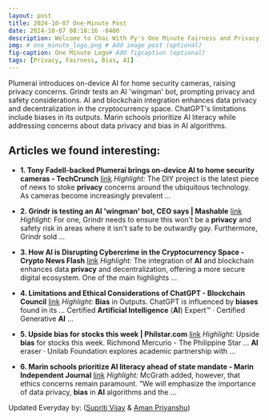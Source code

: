 ```yaml
---
layout: post
title: 2024-10-07 One-Minute Post
date: 2024-10-07 08:18:16 -0400
description: Welcome to Chai With Py's One Minute Fairness and Privacy, which aims to provide you the current happenings in the world of Fairness, Privacy, and AI.
img: # one_minute_logo.png # Add image post (optional)
fig-caption: One Minute Logo# Add figcaption (optional)
tags: [Privacy, Fairness, Bias, AI]
---
```


Plumerai introduces on-device AI for home security cameras, raising privacy concerns. Grindr tests an AI 'wingman' bot, prompting privacy and safety considerations. AI and blockchain integration enhances data privacy and decentralization in the cryptocurrency space. ChatGPT's limitations include biases in its outputs. Marin schools prioritize AI literacy while addressing concerns about data privacy and bias in AI algorithms.

## Articles we found interesting:

- **1. Tony Fadell-backed Plumerai brings on-device <b>AI</b> to home security cameras - TechCrunch** [link](https://techcrunch.com/2024/10/06/tony-fadell-backed-plumerai-brings-on-device-ai-to-home-security-cameras/)
_Highlight:_ The DIY project is the latest piece of news to stoke <b>privacy</b> concerns around the ubiquitous technology. As cameras become increasingly prevalent&nbsp;...

- **2. Grindr is testing an <b>AI</b> &#39;wingman&#39; bot, CEO says | Mashable** [link](https://mashable.com/article/grindr-is-testing-an-artificial-intelligence-wingman-bot-ceo-says)
_Highlight:_ For one, Grindr needs to ensure this won&#39;t be a <b>privacy</b> and safety risk in areas where it isn&#39;t safe to be outwardly gay. Furthermore, Grindr sold&nbsp;...

- **3. How <b>AI</b> is Disrupting Cybercrime in the Cryptocurrency Space - Crypto News Flash** [link](https://www.crypto-news-flash.com/how-ai-is-disrupting-cybercrime-in-the-cryptocurrency-space/)
_Highlight:_ The integration of <b>AI</b> and blockchain enhances data <b>privacy</b> and decentralization, offering a more secure digital ecosystem. One of the main highlights&nbsp;...

- **4. Limitations and Ethical Considerations of ChatGPT - Blockchain Council** [link](https://www.blockchain-council.org/ai/limitations-and-ethical-considerations-of-chatgpt/)
_Highlight:_ <b>Bias</b> in Outputs. ChatGPT is influenced by <b>biases</b> found in its ... Certified <b>Artificial Intelligence</b> (<b>AI</b>) Expert™ &middot; Certified Generative <b>AI</b>&nbsp;...

- **5. Upside <b>bias</b> for stocks this week | Philstar.com** [link](https://www.philstar.com/business/2024/10/07/2390583/upside-bias-stocks-week)
_Highlight:_ Upside <b>bias</b> for stocks this week. Richmond Mercurio - The Philippine Star ... <b>AI</b> eraser &middot; Unilab Foundation explores academic partnership with&nbsp;...

- **6. Marin schools prioritize <b>AI</b> literacy ahead of state mandate - Marin Independent Journal** [link](https://www.marinij.com/2024/10/06/marin-schools-prioritize-ai-literacy-ahead-of-state-mandate/)
_Highlight:_ McGrath added, however, that ethics concerns remain paramount. “We will emphasize the importance of data privacy, <b>bias</b> in <b>AI</b> algorithms and the&nbsp;...


Updated Everyday by: (<a href="https://supritivijay.github.io/">Supriti Vijay</a> & <a href="https://amanpriyanshu.github.io/">Aman Priyanshu</a>)
